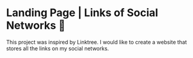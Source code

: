 # Landing Page | Links of Social Networks :pushpin:
This project was inspired by Linktree. I would like to create a website that stores all the links on my social networks.
